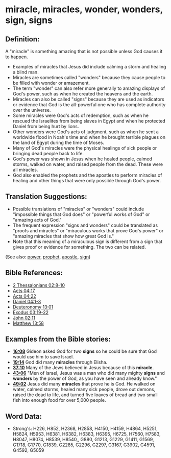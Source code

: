# miracle, miracles, wonder, wonders, sign, signs #

## Definition: ##

A "miracle" is something amazing that is not possible unless God causes it to happen.

* Examples of miracles that Jesus did include calming a storm and healing a blind man.
* Miracles are sometimes called "wonders" because they cause people to be filled with wonder or amazement.
* The term "wonder" can also refer more generally to amazing displays of God's power, such as when he created the heavens and the earth.
* Miracles can also be called "signs" because they are used as indicators or evidence that God is the all-powerful one who has complete authority over the universe.
* Some miracles were God's acts of redemption, such as when he rescued the Israelites from being slaves in Egypt and when he protected Daniel from being hurt by lions.
* Other wonders were God's acts of judgment, such as when he sent a worldwide flood in Noah's time and when he brought terrible plagues on the land of Egypt during the time of Moses.
* Many of God's miracles were the physical healings of sick people or bringing dead people back to life.
* God's power was shown in Jesus when he healed people, calmed storms, walked on water, and raised people from the dead. These were all miracles.
* God also enabled the prophets and the apostles to perform miracles of healing and other things that were only possible through God's power.

## Translation Suggestions: ##

* Possible translations of "miracles" or "wonders" could include "impossible things that God does" or "powerful works of God" or "amazing acts of God."
* The frequent expression "signs and wonders" could be translated as "proofs and miracles" or "miraculous works that prove God's power" or "amazing miracles that show how great God is."
* Note that this meaning of a miraculous sign is different from a sign that gives proof or evidence for something. The two can be related.

(See also: [power](../kt/power.md), [prophet](../kt/prophet.md), [apostle](../kt/apostle.md), [sign](../kt/sign.md))

## Bible References: ##

* [2 Thessalonians 02:8-10](rc://en/tn/help/2th/02/08)
* [Acts 04:17](rc://en/tn/help/act/04/17)
* [Acts 04:22](rc://en/tn/help/act/04/22)
* [Daniel 04:1-3](rc://en/tn/help/dan/04/01)
* [Deuteronomy 13:01](rc://en/tn/help/deu/13/01)
* [Exodus 03:19-22](rc://en/tn/help/exo/03/19)
* [John 02:11](rc://en/tn/help/jhn/02/11)
* [Matthew 13:58](rc://en/tn/help/mat/13/58)

## Examples from the Bible stories: ##

* __[16:08](rc://en/tn/help/obs/16/08)__ Gideon asked God for two __signs__  so he could be sure that God would use him to save Israel.
* __[19:14](rc://en/tn/help/obs/19/14)__ God did many __miracles__  through Elisha.
* __[37:10](rc://en/tn/help/obs/37/10)__ Many of the Jews believed in Jesus because of this __miracle__.
* __[43:06](rc://en/tn/help/obs/43/06)__ "Men of Israel, Jesus was a man who did many mighty __signs__  and __wonders__  by the power of God, as you have seen and already know."
* __[49:02](rc://en/tn/help/obs/49/02)__ Jesus did many __miracles__  that prove he is God. He walked on water, calmed storms, healed many sick people, drove out demons, raised the dead to life, and turned five loaves of bread and two small fish into enough food for over 5,000 people.


## Word Data: ##

* Strong's: H226, H852, H2368, H2858, H4150, H4159, H4864, H5251, H5824, H5953, H6381, H6382, H6383, H6395, H6725, H7560, H7583, H8047, H8074, H8539, H8540,, G880, G1213, G1229, G1411, G1569, G1718, G1770, G1839, G2285, G2296, G2297, G3167, G3902, G4591, G4592, G5059
